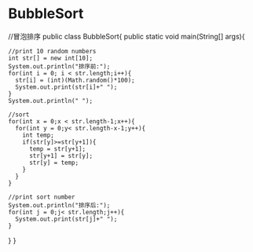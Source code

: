 # BubbleSort
//冒泡排序
public class BubbleSort{
  public static void main(String[] args){
     
    //print 10 random numbers
    int str[] = new int[10];
    System.out.println("排序前:");
    for(int i = 0; i < str.length;i++){
      str[i] = (int)(Math.random()*100);
      System.out.print(str[i]+" ");
    }
    System.out.println(" ");
    
    //sort
    for(int x = 0;x < str.length-1;x++){
      for(int y = 0;y< str.length-x-1;y++){
        int temp;
        if(str[y]>=str[y+1]){
          temp = str[y+1];
          str[y+1] = str[y];
          str[y] = temp;
        }
      }
    }
    
    //print sort number
    System.out.println("排序后:");
    for(int j = 0;j< str.length;j++){
      System.out.print(str[j]+" ");
    }
  }
}
